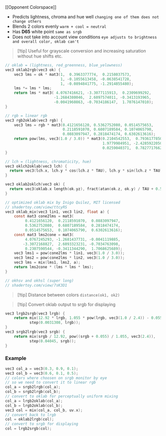 [[Opponent Colorspace]]
- Predicts lightness, chroma and hue well
  `changing one of them does not change others`
- Blends 2 colors evenly `warm + cool = neutral`
- Has **D65** white point `same as srgb`
- Does not take into account view conditions
  `eye adjusts to brightness and overall color, oklab can't`
> [!tip] Useful for grayscale conversion and increasing saturation without hue shifts etc. 
``` c
// oklab = (lightness, red_greenness, blue_yelowness)
vec3 oklab2rgb(vec3 ok) {
    vec3 lms = ok * mat3(1,  0.3963377774,  0.2158037573,
                         1, -0.1055613458, -0.0638541728,
                         1, -0.0894841775, -1.2914855480);
    lms *= lms * lms;
    return lms * mat3( 4.0767416621, -3.3077115913,  0.2309699292, 
                      -1.2684380046,  2.6097574011, -0.3413193965, 
                      -0.0041960863, -0.7034186147,  1.7076147010);
}

// rgb = linear rgb
vec3 rgb2oklab(vec3 rgb) {
    vec3 lms = rgb * mat3(0.4121656120, 0.5362752080, 0.0514575653,
                          0.2118591070, 0.6807189584, 0.1074065790,
                          0.0883097947, 0.2818474174, 0.6302613616);
    return pow(lms, vec3(1.0 / 3.0)) * mat3(0.2104542553,  0.7936177850, -0.0040720468,
                                            1.9779984951, -2.4285922050,  0.4505937099,
                                            0.0259040371,  0.7827717662, -0.8086757660);
}

// lch = (lightness, chromaticity, hue)
vec3 oklch2oklab(vec3 lch) {
  return vec3(lch.x, lch.y * cos(lch.z * TAU), lch.y * sin(lch.z * TAU));
}

vec3 oklab2oklch(vec3 ok) {
  return vec3(oklab.x length(ok.yz), fract(atan(ok.z, ok.y) / TAU + 0.5));
}

// optimized oklab mix by Inigo Quilez, MIT licensed
// shadertoy.com/view/ttcyRS
vec3 oklab_mix(vec3 lin1, vec3 lin2, float a) {
    const mat3 cone2lms = mat3(                
         0.4121656120,  0.2118591070,  0.0883097947,
         0.5362752080,  0.6807189584,  0.2818474174,
         0.0514575653,  0.1074065790,  0.6302613616);
    const mat3 lms2cone = mat3(
         4.0767245293, -1.2681437731, -0.0041119885,
        -3.3072168827,  2.6093323231, -0.7034763098,
         0.2307590544, -0.3411344290,  1.7068625689);
    vec3 lms1 = pow(cone2lms * lin1, vec3(1.0 / 3.0));
    vec3 lms2 = pow(cone2lms * lin2, vec3(1.0 / 3.0));
    vec3 lms = mix(lms1, lms2, a);
    return lms2cone * (lms * lms * lms);
}

// okhsv and okhsl (super long)
// shadertoy.com/view/7sK3D1
```
> [!tip] Distance between colors `distance(ok1, ok2)`

> [!tip] Convert oklab output to srgb for displaying
``` c
vec3 lrgb2srgb(vec3 lrgb) { 
	return mix(12.92 * lrgb, 1.055 * pow(lrgb, vec3(1.0 / 2.4)) - 0.055, 
	       step(0.0031308, lrgb)); 
}
vec3 srgb2lrgb(vec3 srgb) { 
	return mix(srgb / 12.92, pow((srgb + 0.055) / 1.055, vec3(2.4)), 
	       step(0.04045, srgb)); 
}
```
### Example
``` c
vec3 col_a = vec3(0.3, 0.9, 0.1);
vec3 col_b = vec3(0.6, 0.1, 0.5);
// colors where choosen on srgb monitor by eye
// so we need to convert it to linear rgb
col_a = srgb2lrgb(col_a);
col_b = srgb2lrgb(col_b);
// convert to oklab for perceptually uniform mixing
col_a = lrgb2oklab(col_a);
col_b = lrgb2oklab(col_b);
vec3 col = mix(col_a, col_b, uv.x);
// convert back to lrgb
col = oklab2lrgb(col);
// convert to srgb for displaying
col = lrgb2srgb(col);
```
